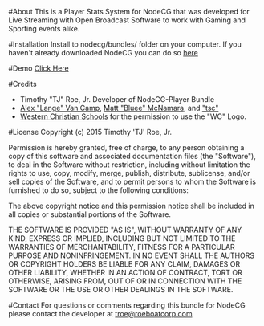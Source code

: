 #About
This is a Player Stats System for NodeCG that was developed for Live Streaming with Open Broadcast Software to work with Gaming and Sporting events alike.

#Installation
Install to nodecg/bundles/ folder on your computer.
If you haven't already downloaded NodeCG you can do so [here](https://github.com/nodecg/nodecg)

#Demo
[Click Here](http://gfycat.com/SpiritedEnlightenedCougar)

#Credits
- Timothy "TJ" Roe, Jr. Developer of NodeCG-Player Bundle
- [Alex "Lange" Van Camp](http://alexvan.camp/), [Matt "Bluee" McNamara](https://github.com/MattMcNam), and ["tsc"](http://fwdcp.net/)
- [Western Christian Schools](http://westernchristian.org/) for the permission to use the "WC" Logo.
	
#License
Copyright (c) 2015 Timothy 'TJ' Roe, Jr.

Permission is hereby granted, free of charge, to any person obtaining a copy
of this software and associated documentation files (the "Software"), to deal
in the Software without restriction, including without limitation the rights
to use, copy, modify, merge, publish, distribute, sublicense, and/or sell
copies of the Software, and to permit persons to whom the Software is
furnished to do so, subject to the following conditions:

The above copyright notice and this permission notice shall be included in
all copies or substantial portions of the Software.

THE SOFTWARE IS PROVIDED "AS IS", WITHOUT WARRANTY OF ANY KIND, EXPRESS OR
IMPLIED, INCLUDING BUT NOT LIMITED TO THE WARRANTIES OF MERCHANTABILITY,
FITNESS FOR A PARTICULAR PURPOSE AND NONINFRINGEMENT. IN NO EVENT SHALL THE
AUTHORS OR COPYRIGHT HOLDERS BE LIABLE FOR ANY CLAIM, DAMAGES OR OTHER
LIABILITY, WHETHER IN AN ACTION OF CONTRACT, TORT OR OTHERWISE, ARISING FROM,
OUT OF OR IN CONNECTION WITH THE SOFTWARE OR THE USE OR OTHER DEALINGS IN
THE SOFTWARE.

#Contact
For questions or comments regarding this bundle for NodeCG please contact the developer at <troe@roeboatcorp.com>
